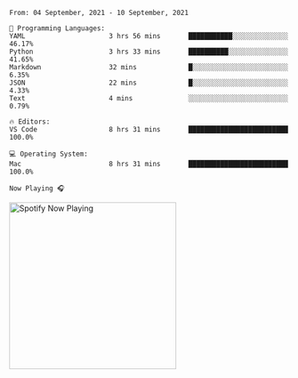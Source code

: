 <!--START_SECTION:waka-->
```text
From: 04 September, 2021 - 10 September, 2021

💬 Programming Languages: 
YAML                     3 hrs 56 mins       ███████████░░░░░░░░░░░░░░   46.17% 
Python                   3 hrs 33 mins       ██████████░░░░░░░░░░░░░░░   41.65% 
Markdown                 32 mins             █░░░░░░░░░░░░░░░░░░░░░░░░   6.35% 
JSON                     22 mins             █░░░░░░░░░░░░░░░░░░░░░░░░   4.33% 
Text                     4 mins              ░░░░░░░░░░░░░░░░░░░░░░░░░   0.79%

🔥 Editors: 
VS Code                  8 hrs 31 mins       █████████████████████████   100.0%

💻 Operating System: 
Mac                      8 hrs 31 mins       █████████████████████████   100.0%

```


<!--END_SECTION:waka-->

`Now Playing 🎧`

[<img src="https://spotify-now-playing-cyan-seven.vercel.app/api/spotify-playing" alt="Spotify Now Playing" width="300" />](https://open.spotify.com/user/gregnrobinson-ca)



